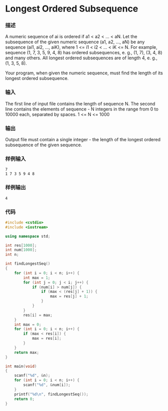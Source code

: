 # Longest Ordered Subsequence

### 描述
A numeric sequence of ai is ordered if a1 < a2 < ... < aN. Let the subsequence of the given numeric sequence (a1, a2, ..., aN) be any sequence (ai1, ai2, ..., aiK), where 1 <= i1 < i2 < ... < iK <= N. For example, sequence (1, 7, 3, 5, 9, 4, 8) has ordered subsequences, e. g., (1, 7), (3, 4, 8) and many others. All longest ordered subsequences are of length 4, e. g., (1, 3, 5, 8).

Your program, when given the numeric sequence, must find the length of its longest ordered subsequence.

### 输入
The first line of input file contains the length of sequence N. The second line contains the elements of sequence - N integers in the range from 0 to 10000 each, separated by spaces. 1 <= N <= 1000

### 输出
Output file must contain a single integer - the length of the longest ordered subsequence of the given sequence.

### 样例输入
```
7
1 7 3 5 9 4 8
```

### 样例输出
```
4
```

### 代码

```cpp
#include <cstdio>
#include <iostream>

using namespace std;

int res[1000];
int num[1000];
int n;

int findLongestSeq()
{
    for (int i = 0; i < n; i++) {
        int max = 1;
        for (int j = 0; j < i; j++) {
            if (num[i] > num[j]) {
                if (max < (res[j] + 1)) {
                    max = res[j] + 1;
                }
            }
        }
        res[i] = max;
    }
    int max = 0;
    for (int i = 0; i < n; i++) {
        if (max < res[i]) {
            max = res[i];
        }
    }
    return max;
}

int main(void)
{
    scanf("%d", &n);
    for (int i = 0; i < n; i++) {
        scanf("%d", &num[i]);
    }
    printf("%d\n", findLongestSeq());
    return 0;
}
```